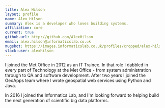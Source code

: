 ```yaml
---
title: Alex Hilson
layout: profile
name: Alex Hilson
summary: Alex is a developer who loves building systems.
affiliation: core
current: true
github-url: http://github.com/AlexHilson
email: alex.hilson@informaticslab.co.uk
mugshot: https://images.informaticslab.co.uk/profiles/cropped/alex-hilson.png
slack-user: alexhilson
---
```


I joined the Met Office in 2012 as an IT Trainee. In that role I dabbled in every part of Technology at the Met Office - from system administration through to QA and software development. After two years I joined the GeoApps team where I wrote geospatial web services using Python and Java.

In 2016 I joined the Informatics Lab, and I'm looking forward to helping build the next generation of scientific big data platforms.  
